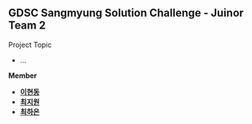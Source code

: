## GDSC Sangmyung Solution Challenge - Juinor Team 2

Project Topic
- ...
 
**Member**
- [**이현동**](https://github.com/hyundong-L)
- [**최지원**](https://github.com/z12witty)
- [**최하은**](https://github.com/Haeun-00)
